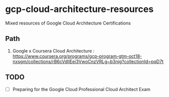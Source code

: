 # gcp-cloud-architecture-resources
Mixed resources of Google Cloud Architecture Certifications

## Path
1. Google x Coursera Cloud Architecture : https://www.coursera.org/programs/gcp-program-gtm-oct18-nxsgm/collections/rB6cVdlIEei3VwoCnzVRLg~b3njg?collectionId=pqD7t

## TODO
- [ ] Preparing for the Google Cloud Professional Cloud Architect Exam
